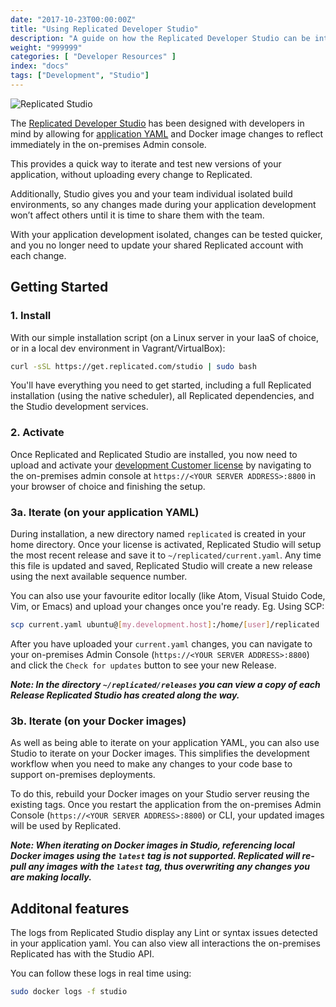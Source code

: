 ```yaml
---
date: "2017-10-23T00:00:00Z"
title: "Using Replicated Developer Studio"
description: "A guide on how the Replicated Developer Studio can be integrated into your Replicated development workflow."
weight: "999999"
categories: [ "Developer Resources" ]
index: "docs"
tags: ["Development", "Studio"]
---
```


![Replicated Studio](/images/post-screens/replicated-studio-header.jpg)

The [Replicated Developer Studio](https://github.com/replicatedhq/studio) has been designed with developers in mind by allowing for [application YAML](https://help.replicated.com/docs/packaging-an-application/yaml-overview/) and Docker image changes to reflect immediately in the on-premises Admin console.

This provides a quick way to iterate and test new versions of your application, without uploading every change to Replicated. 

Additionally, Studio gives you and your team individual isolated build environments, so any changes made during your application development won’t affect others until it is time to share them with the team.

With your application development isolated, changes can be tested quicker, and you no longer need to update your shared Replicated account with each change.


## Getting Started

### 1. Install

With our simple installation script (on a Linux server in your IaaS of choice, or in a local dev environment in Vagrant/VirtualBox):

```bash
curl -sSL https://get.replicated.com/studio | sudo bash
```

You'll have everything you need to get started, including a full Replicated installation (using the native scheduler), all Replicated dependencies, and the Studio development services.


### 2. Activate

Once Replicated and Replicated Studio are installed, you now need to upload and activate your [development Customer license](https://help.replicated.com/docs/distributing-an-application/create-licenses/#license-type-required) by navigating to the on-premises admin console at `https://<YOUR SERVER ADDRESS>:8800` in your browser of choice and finishing the setup.


### 3a. Iterate (on your application YAML)

During installation, a new directory named `replicated` is created in your home directory. Once your license is activated, Replicated Studio will setup the most recent release and save it to `~/replicated/current.yaml`. Any time this file is updated and saved, Replicated Studio will create a new release using the next available sequence number.

You can also use your favourite editor locally (like Atom, Visual Stuido Code, Vim, or Emacs) and upload your changes once you're ready. Eg. Using SCP:

```bash
scp current.yaml ubuntu@[my.development.host]:/home/[user]/replicated
```

After you have uploaded your `current.yaml` changes, you can navigate to your on-premises Admin Console (`https://<YOUR SERVER ADDRESS>:8800`) and click the `Check for updates` button to see your new Release.

***Note: In the directory `~/replicated/releases` you can view a copy of each Release Replicated Studio has created along the way.***



### 3b. Iterate (on your Docker images)

As well as being able to iterate on your application YAML, you can also use Studio to iterate on your Docker images. This simplifies the development workflow when you need to make any changes to your code base to support on-premises deployments.

To do this, rebuild your Docker images on your Studio server reusing the existing tags. Once you restart the application from the on-premises Admin Console (`https://<YOUR SERVER ADDRESS>:8800`) or CLI, your updated images will be used by Replicated.

***Note: When iterating on Docker images in Studio, referencing local Docker images using the `latest` tag is not supported. Replicated will re-pull any images with the `latest` tag, thus overwriting any changes you are making locally.***



## Additonal features

The logs from Replicated Studio display any Lint or syntax issues detected in your application yaml. You can also view all interactions the on-premises Replicated has with the Studio API.

You can follow these logs in real time using:

```bash
sudo docker logs -f studio
```
